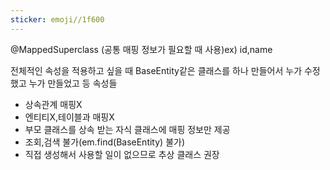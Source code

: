 ```yaml
---
sticker: emoji//1f600
---
```

@MappedSuperclass
(공통 매핑 정보가 필요할 때  사용)ex) id,name

전체적인 속성을 적용하고 싶을 때
BaseEntity같은 클래스를 하나 만들어서 누가 수정했고 누가 만들었고 등 속성들


- 상속관계 매핑X
- 엔티티X,테이블과 매핑X
- 부모 클래스를 상속 받는 자식 클래스에 매핑 정보만 제공
- 조회,검색 불가(em.find(BaseEntity) 불가)
- 직접 생성해서 사용할 일이 없으므로 추상 클래스 권장